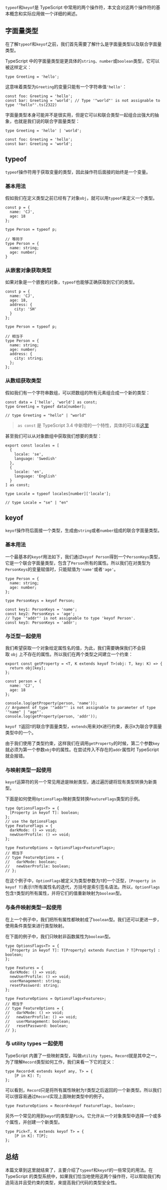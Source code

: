 `typeof`和`keyof`是 TypeScript 中常用的两个操作符，本文会对这两个操作符的基本概念和实际应用做一个详细的阐述。

## 字面量类型

在了解`typeof`和`keyof`之前，我们首先需要了解什么是字面量类型以及联合字面量类型。

TypeScript 中的字面量类型是更具体的`string`、`number`或`boolean`类型，它可以被这样定义：

```
type Greeting = 'hello';
```

这意味着类型为`Greeting`的变量只能有一个字符串值`'hello'`：

```
const foo: Greeting = 'hello';
const bar: Greeting = 'world'; // Type '"world"' is not assignable to type '"hello"'.ts(2322)
```

字面量类型本身可能并不是很实用，但是它可以和联合类型一起组合出强大的抽象，也就是我们说的联合字面量类型：

```
type Greeting = 'hello' | 'world';

const foo: Greeting = 'hello';
const bar: Greeting = 'world';
```

## typeof

`typeof`操作符用于获取变量的类型，因此操作符后面接的始终是一个变量。

### 基本用法

假如我们在定义类型之前已经有了对象`obj`，就可以用`typeof`来定义一个类型。

```
const p = {
  name: 'CJ',
  age: 18
};

type Person = typeof p;

// 等同于
type Person = {
  name: string;
  age: number;
}
```

### 从嵌套对象获取类型

如果对象是一个嵌套的对象，`typeof`也能够正确获取到它们的类型。

```
const p = {
  name: 'CJ',
  age: 18,
  address: {
    city: 'SH'
  }
};

type Person = typeof p;

// 相当于
type Person = {
  name: string;
  age: number;
  address: {
    city: string;
  };
};
```

### 从数组获取类型

假如我们有一个字符串数组，可以把数组的所有元素组合成一个新的类型：

```
const data = ['hello', 'world'] as const;
type Greeting = typeof data[number];

// type Greeting = "hello" | "world"
```

> `as const` 是 TypeScript 3.4 中新增的一个特性，具体的可以看[这里](https://link.juejin.cn/?target=https%3A%2F%2Fwww.typescriptlang.org%2Fdocs%2Fhandbook%2Frelease-notes%2Ftypescript-3-4.html%23const-assertions "https://www.typescriptlang.org/docs/handbook/release-notes/typescript-3-4.html#const-assertions")

甚至我们可以从对象数组中获取我们想要的类型：

```
export const locales = [
  {
    locale: 'se',
    language: 'Swedish'
  },
  {
    locale: 'en',
    language: 'English'
  }
] as const;

type Locale = typeof locales[number]['locale'];

// type Locale = "se" | "en"
```

## keyof

`keyof`操作符后面接一个类型，生成由`string`或者`number`组成的联合字面量类型。

### 基本用法

一个最基本的`keyof`用法如下，我们通过`keyof Person`得到一个`PersonKeys`类型，它是一个联合字面量类型，包含了`Person`所有的属性。所以我们在对类型为`PersonKeys`的变量赋值时，只能赋值为`'name'`或者`'age'`。

```
type Person = {
  name: string;
  age: number;
};

type PersonKeys = keyof Person;

const key1: PersonKeys = 'name';
const key2: PersonKeys = 'age';
// Type '"addr"' is not assignable to type 'keyof Person'.
const key3: PersonKeys = 'addr';
```

### 与泛型一起使用

我们希望获取一个对象给定属性名的值，为此，我们需要确保我们不会获取 `obj` 上不存在的属性。所以我们在两个类型之间建立一个约束：

```
export const getProperty = <T, K extends keyof T>(obj: T, key: K) => {
  return obj[key];
};

const person = {
  name: 'CJ',
  age: 18
};

console.log(getProperty(person, 'name'));
// Argument of type '"addr"' is not assignable to parameter of type '"name" | "age"'.
console.log(getProperty(person, 'addr'));
```

`keyof T`返回`T`的联合字面量类型，`extends`用来对`K`进行约束，表示`K`为联合字面量类型中的一个。

由于我们使用了类型约束，这样我们在调用`getProperty`的时候，第二个参数`key`就必须为第一个参数`obj`中的属性。在尝试传入不存在的`addr`属性时 TypeScript 就会报错。

### 与映射类型一起使用

`keyof`运算符的另一个常见用途是映射类型，通过遍历键将现有类型转换为新类型。

下面是如何使用`OptionsFlags`映射类型转换`FeatureFlags`类型的示例。

```
type OptionsFlags<T> = {
  [Property in keyof T]: boolean;
};
// use the OptionsFlags
type FeatureFlags = {
  darkMode: () => void;
  newUserProfile: () => void;
};

type FeatureOptions = OptionsFlags<FeatureFlags>;
// 相当于
// type FeatureOptions = {
//   darkMode: boolean;
//   newUserProfile: boolean;
// };
```

在这个例子中，`OptionFlags`被定义为类型参数为`T`的一个泛型，`[Property in keyof T]`表示`T`所有属性名的迭代，方括号是索引签名语法。所以，`OptionFlags`包含`T`类型的所有属性，并将它们的值重新映射为`boolean`型。

### 与条件映射类型一起使用

在上一个例子中，我们把所有属性都映射成了`boolean`型。我们还可以更进一步，使用条件类型来进行类型映射。

在下面的例子中，我们只映射非函数属性为`boolean`型。

```
type OptionsFlags<T> = {
  [Property in keyof T]: T[Property] extends Function ? T[Property] : boolean;
};

type Features = {
  darkMode: () => void;
  newUserProfile: () => void;
  userManagement: string;
  resetPassword: string;
};

type FeatureOptions = OptionsFlags<Features>;
// 相当于
// type FeatureOptions = {
//   darkMode: () => void;
//   newUserProfile: () => void;
//   userManagement: boolean;
//   resetPassword: boolean;
// };
```

### 与 utility types 一起使用

TypeScript 内置了一些映射类型，叫做`utility types`。`Record`就是其中之一，为了理解`Record`类型如何工作，我们来看一下它的定义：

```
type Record<K extends keyof any, T> = {
    [P in K]: T;
};
```

可以看到，`Record`只是将所有属性映射为`T`类型之后返回的一个新类型。所以我们可以很容易通过`Record`实现上面映射类型中的例子。

```
type FeatureOptions = Record<keyof FeatureFlags, boolean>; 
```

另外一个常见的用到`keyof`的类型是`Pick`。它允许从一个对象类型中选择一个或多个属性，并创建一个新类型。

```
type Pick<T, K extends keyof T> = {
    [P in K]: T[P];
};
```

## 总结

本篇文章到这里就结束了，主要介绍了`typeof`和`keyof`的一些常见的用法。在 TypeScript 的类型系统中，如果我们恰当地使用这两个操作符，可以帮助我们构造简洁并且受约束的类型，来提高我们代码的类型安全性。
